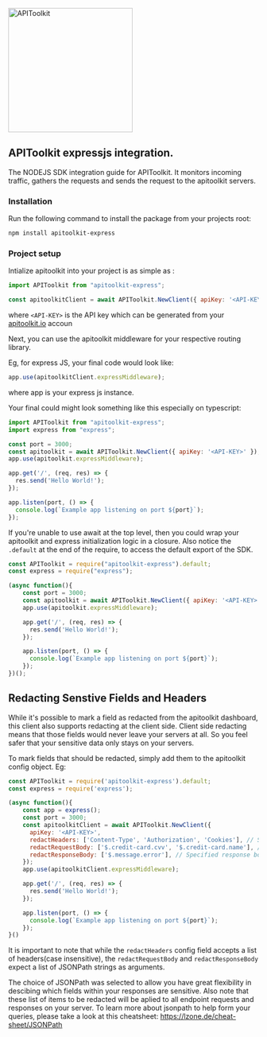 <p>
<img src="https://apitoolkit.io/assets/img/logo-full.svg" alt="APIToolkit" width="250px" />
</p>

## APIToolkit expressjs integration.

The NODEJS SDK integration guide for APIToolkit. It monitors incoming traffic, gathers the requests and sends the request to the apitoolkit servers.

### Installation

Run the following command to install the package from your projects root:

```sh
npm install apitoolkit-express

```

### Project setup

Intialize apitoolkit into your project is as simple as :

```js
import APIToolkit from "apitoolkit-express";

const apitoolkitClient = await APIToolkit.NewClient({ apiKey: '<API-KEY>' });
```
where ```<API-KEY>``` is the API key which can be generated from your  [apitoolkit.io](apitoolkit.io) accoun

Next, you can use the apitoolkit middleware for your respective routing library.

Eg, for express JS, your final code would look like:

```js
app.use(apitoolkitClient.expressMiddleware);
```

where app is your express js instance.

Your final could might look something like this especially on typescript:

```js
import APIToolkit from "apitoolkit-express";
import express from "express";

const port = 3000;
const apitoolkit = await APIToolkit.NewClient({ apiKey: '<API-KEY>' });
app.use(apitoolkit.expressMiddleware);

app.get('/', (req, res) => {
  res.send('Hello World!');
});

app.listen(port, () => {
  console.log(`Example app listening on port ${port}`);
});
```

If you're unable to use await at the top level, then you could wrap your apitoolkit and express initialization logic in a closure.
Also notice the `.default` at the end of the require, to access the default export of the SDK.
```js
const APIToolkit = require("apitoolkit-express").default;
const express = require("express");

(async function(){
    const port = 3000;
    const apitoolkit = await APIToolkit.NewClient({ apiKey: '<API-KEY>' });
    app.use(apitoolkit.expressMiddleware);

    app.get('/', (req, res) => {
      res.send('Hello World!');
    });

    app.listen(port, () => {
      console.log(`Example app listening on port ${port}`);
    });
})();
```

## Redacting Senstive Fields and Headers

While it's possible to mark a field as redacted from the apitoolkit dashboard, this client also supports redacting at the client side. Client side redacting means that those fields would never leave your servers at all. So you feel safer that your sensitive data only stays on your servers.

To mark fields that should be redacted, simply add them to the apitoolkit config object. Eg:

```js
const APIToolkit = require('apitoolkit-express').default;
const express = require('express');

(async function(){
    const app = express();
    const port = 3000;
    const apitoolkitClient = await APIToolkit.NewClient({
      apiKey: '<API-KEY>',
      redactHeaders: ['Content-Type', 'Authorization', 'Cookies'], // Specified headers will be redacted
      redactRequestBody: ['$.credit-card.cvv', '$.credit-card.name'], // Specified request bodies fields will be redacted
      redactResponseBody: ['$.message.error'], // Specified response body fields will be redacted
    });
    app.use(apitoolkitClient.expressMiddleware);

    app.get('/', (req, res) => {
      res.send('Hello World!');
    });

    app.listen(port, () => {
      console.log(`Example app listening on port ${port}`);
    });
}()
```

It is important to note that while the `redactHeaders` config field accepts a list of headers(case insensitive), the `redactRequestBody` and `redactResponseBody` expect a list of JSONPath strings as arguments.

The choice of JSONPath was selected to allow you have great flexibility in descibing which fields within your responses are sensitive. Also note that these list of items to be redacted will be aplied to all endpoint requests and responses on your server. To learn more about jsonpath to help form your queries, please take a look at this cheatsheet: https://lzone.de/cheat-sheet/JSONPath
